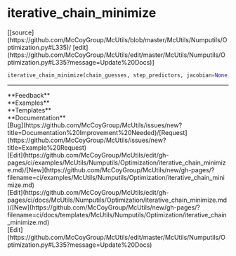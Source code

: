 # <a id="McUtils.Numputils.Optimization.iterative_chain_minimize">iterative_chain_minimize</a>
<div class="docs-source-link" markdown="1">
[[source](https://github.com/McCoyGroup/McUtils/blob/master/McUtils/Numputils/Optimization.py#L335)/
[edit](https://github.com/McCoyGroup/McUtils/edit/master/McUtils/Numputils/Optimization.py#L335?message=Update%20Docs)]
</div>

```python
iterative_chain_minimize(chain_guesses, step_predictors, jacobian=None, hessian=None, *, method=None, unitary=False, generate_rotation=False, dtype='float64', orthogonal_directions=None, orthogonal_projection_generator=None, prevent_oscillations=None, region_constraints=None, convergence_metric=None, termination_function=None, reparametrizer=None, max_displacement=None, max_displacement_norm=None, tol=1e-08, max_iterations=100, use_max_for_error=True, periodic=False, reembed=None, embedding_options=None, fixed_images=None, logger=None): 
```













---


<div markdown="1" class="text-secondary">
<div class="container">
  <div class="row">
   <div class="col" markdown="1">
**Feedback**   
</div>
   <div class="col" markdown="1">
**Examples**   
</div>
   <div class="col" markdown="1">
**Templates**   
</div>
   <div class="col" markdown="1">
**Documentation**   
</div>
   <div class="col" markdown="1">
   
</div>
   <div class="col" markdown="1">
   
</div>
   <div class="col" markdown="1">
   
</div>
</div>
  <div class="row">
   <div class="col" markdown="1">
[Bug](https://github.com/McCoyGroup/McUtils/issues/new?title=Documentation%20Improvement%20Needed)/[Request](https://github.com/McCoyGroup/McUtils/issues/new?title=Example%20Request)   
</div>
   <div class="col" markdown="1">
[Edit](https://github.com/McCoyGroup/McUtils/edit/gh-pages/ci/examples/McUtils/Numputils/Optimization/iterative_chain_minimize.md)/[New](https://github.com/McCoyGroup/McUtils/new/gh-pages/?filename=ci/examples/McUtils/Numputils/Optimization/iterative_chain_minimize.md)   
</div>
   <div class="col" markdown="1">
[Edit](https://github.com/McCoyGroup/McUtils/edit/gh-pages/ci/docs/McUtils/Numputils/Optimization/iterative_chain_minimize.md)/[New](https://github.com/McCoyGroup/McUtils/new/gh-pages/?filename=ci/docs/templates/McUtils/Numputils/Optimization/iterative_chain_minimize.md)   
</div>
   <div class="col" markdown="1">
[Edit](https://github.com/McCoyGroup/McUtils/edit/master/McUtils/Numputils/Optimization.py#L335?message=Update%20Docs)   
</div>
   <div class="col" markdown="1">
   
</div>
   <div class="col" markdown="1">
   
</div>
   <div class="col" markdown="1">
   
</div>
</div>
</div>
</div>